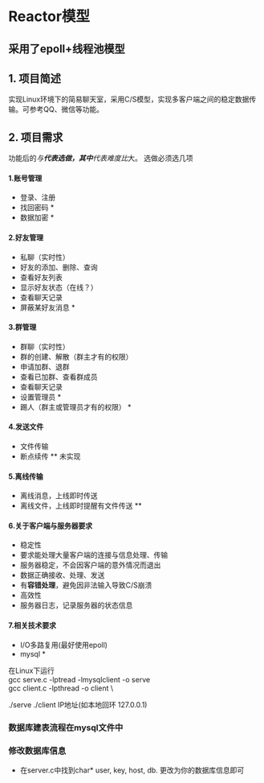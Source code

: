 #  Reactor模型
## 采用了epoll+线程池模型
## 1. 项目简述
实现Linux环境下的简易聊天室，采用C/S模型，实现多客户端之间的稳定数据传输。可参考QQ、微信等功能。

## 2. 项目需求
功能后的*与**代表选做，其中**代表难度比*大。 选做必须选几项

#### 1.账号管理
- 登录、注册
- 找回密码 *
- 数据加密 *
#### 2.好友管理
- 私聊（实时性）
- 好友的添加、删除、查询
- 查看好友列表
- 显示好友状态（在线？）
- 查看聊天记录
- 屏蔽某好友消息 *
#### 3.群管理
- 群聊（实时性）
- 群的创建、解散（群主才有的权限）
- 申请加群、退群
- 查看已加群、查看群成员
- 查看聊天记录
- 设置管理员 *
- 踢人（群主或管理员才有的权限） *
#### 4.发送文件
- 文件传输
- 断点续传 ** 未实现
#### 5.离线传输
- 离线消息，上线即时传送
- 离线文件，上线即时提醒有文件传送 **
#### 6.关于客户端与服务器要求
- 稳定性
- 要求能处理大量客户端的连接与信息处理、传输
- 服务器稳定，不会因客户端的意外情况而退出
- 数据正确接收、处理、发送
- 有**容错处理**，避免因非法输入导致C/S崩溃
- 高效性
- 服务器日志，记录服务器的状态信息
#### 7.相关技术要求
- I/O多路复用(最好使用epoll)
- mysql *

在Linux下运行 \
gcc serve.c -lptread -lmysqlclient -o serve \
gcc client.c -lpthread -o client \

./serve 
./client IP地址(如本地回环 127.0.0.1) 

### 数据库建表流程在mysql文件中

### 修改数据库信息
- 在server.c中找到char* user, key, host, db. 更改为你的数据库信息即可
